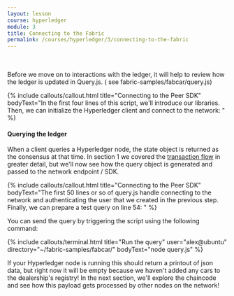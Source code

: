 ```yaml
---
layout: lesson
course: hyperledger
module: 3
title: Connecting to the Fabric
permalink: /courses/hyperledger/3/connecting-to-the-fabric
---
```

<br>
<br>
<span class="openingParagraph">
Before we move on to interactions with the ledger, it will help to review how the ledger is updated in Query.js. ( see fabric-samples/fabcar/query.js)</span>

{% include callouts/callout.html
    title="Connecting to the Peer SDK"
    bodyText="In the first four lines of this script, we'll introduce our libraries. Then, we can initialize the Hyperledger client and connect to the network: <script src='https://gist.github.com/alexander-morris/569e84dfd14c2d74361180bbd6a3b008.js'></script>"
%}

<h4>Querying the ledger</h4>

When a client queries a Hyperledger node, the state object is returned as the consensus at that time. In section 1 we covered the <a href="https://theblockchaininstitute.org/courses/hyperledger-101/lessons/hyperledger-architecture/">transaction flow</a> in greater detail, but we'll now see how the query object is generated and passed to the network endpoint / SDK.

{% include callouts/callout.html
    title="Connecting to the Peer SDK"
    bodyText="The first 50 lines or so of query.js handle connecting to the network and authenticating the user that we created in the previous step. Finally, we can prepare a test query on line 54: <script src='https://gist.github.com/alexander-morris/32061280fb1fd05c54c94bd0d9d77ee0.js'></script>"
%}

You can send the query by triggering the script using the following command:

{% include callouts/terminal.html
    title="Run the query"
    user="alex@ubuntu"
    directory="~/fabric-samples/fabcar/"
    bodyText="node query.js"
%}             
            
If your Hyperledger node is running this should return a printout of json data, but right now it will be empty because we haven't added any cars to the dealership's registry! In the next section, we'll explore the chaincode and see how this payload gets processed by other nodes on the network!

